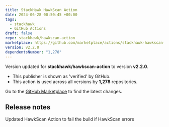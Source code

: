 ```yaml
---
title: StackHawk HawkScan Action
date: 2024-06-28 00:50:45 +00:00
tags:
  - stackhawk
  - GitHub Actions
draft: false
repo: stackhawk/hawkscan-action
marketplace: https://github.com/marketplace/actions/stackhawk-hawkscan-action
version: v2.2.0
dependentsNumber: "1,278"
---
```



Version updated for **stackhawk/hawkscan-action** to version **v2.2.0**.
- This publisher is shown as 'verified' by GitHub.
- This action is used across all versions by **1,278** repositories.

Go to the [GitHub Marketplace](https://github.com/marketplace/actions/stackhawk-hawkscan-action) to find the latest changes.

## Release notes

Updated HawkScan Action to fail the build if HawkScan errors
